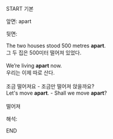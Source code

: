 START
기본

앞면:
apart


뒷면:
<div>The two houses stood 500 metres <b>apart</b>. </div><div>그 두 집은 500미터 떨어져 있었다.</div><div><br></div><div><div>We’re living <b>apart</b> now. </div><div>우리는 이제 따로 산다.</div></div><div><br></div><div><div><div><span>조금 떨어져요 - 조금만 떨어져 앉을까요?</span></div></div><div><div><span>Let's move <strong>apart</strong>. - Shall we move <strong>apart</strong>?</span></div></div></div><div><br></div><div>떨어져</div>


해석:
<!--ID: 1746614453435-->
END